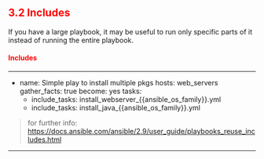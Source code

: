 ## <font color='red'> 3.2 Includes </font>
If you have a large playbook, it may be useful to run only specific parts of it instead of running the entire playbook. 


#### <font color='red'>Includes</font>

---
  - name: Simple play to install multiple pkgs
    hosts: web_servers
    gather_facts: true
    become: yes
    tasks:
      - include_tasks: install_webserver_{{ansible_os_family}}.yml
      - include_tasks: install_java_{{ansible_os_family}}.yml





  > for further info: https://docs.ansible.com/ansible/2.9/user_guide/playbooks_reuse_includes.html

---
